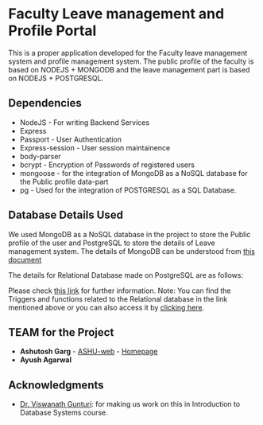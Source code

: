 # Faculty Leave management and Profile Portal
This is a proper application developed for the Faculty leave management system and profile management system. The public profile of the faculty is based on NODEJS + MONGODB and the leave management part is based on NODEJS + POSTGRESQL.


## Dependencies
* NodeJS - For writing Backend Services
* Express 
* Passport - User Authentication
* Express-session - User session maintainence
* body-parser
* bcrypt - Encryption of Passwords of registered users
* mongoose - for the integration of MongoDB as a NoSQL database for the Public profile data-part
* pg - Used for the integration of POSTGRESQL as a SQL Database.

## Database Details Used
We used MongoDB as a NoSQL database in the project to store the Public profile of the user and PostgreSQL to store the details of Leave management system. The details of MongoDB can be understood from [this document](https://github.com/ASHU-web/faculty_leave_profile_portal/blob/main/MongoDB%20database%20Details.pdf) 

The details for Relational Database made on PostgreSQL are as follows:

Please check [this link](https://github.com/ASHU-web/faculty_leave_profile_portal/blob/main/PostgreSQL%20database%20Details.pdf) for further information. 
Note: You can find the Triggers and functions related to the Relational database in the link mentioned above or you can also access it by [clicking here](https://github.com/ASHU-web/faculty_leave_profile_portal/blob/main/PostgreSQL%20database%20Details.pdf).


## TEAM for the Project
* **Ashutosh Garg**  - [ASHU-web](https://github.com/ASHU-web) - [Homepage](https://ashu-web.github.io)
* **Ayush Agarwal**  

## Acknowledgments

* [Dr. Viswanath Gunturi](http://cse.iitrpr.ac.in/~gunturi/): for making us work on this in Introduction to Database Systems course.
